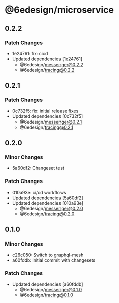 # @6edesign/microservice

## 0.2.2

### Patch Changes

- 1e24761: fix: cicd
- Updated dependencies [1e24761]
  - @6edesign/messenger@0.2.2
  - @6edesign/tracing@0.2.2

## 0.2.1

### Patch Changes

- 0c732f5: fix: initial release fixes
- Updated dependencies [0c732f5]
  - @6edesign/messenger@0.2.1
  - @6edesign/tracing@0.2.1

## 0.2.0

### Minor Changes

- 5a60df2: Changeset test

### Patch Changes

- 010a93e: ci/cd workflows
- Updated dependencies [5a60df2]
- Updated dependencies [010a93e]
  - @6edesign/messenger@0.2.0
  - @6edesign/tracing@0.2.0

## 0.1.0

### Minor Changes

- c26c050: Switch to graphql-mesh
- a60fddb: Initial commit with changesets

### Patch Changes

- Updated dependencies [a60fddb]
  - @6edesign/messenger@0.1.0
  - @6edesign/tracing@0.1.0
